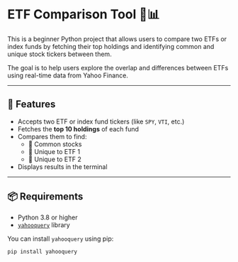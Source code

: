 # ETF Comparison Tool 🧮📊

This is a beginner Python project that allows users to compare two ETFs or index funds by fetching their top holdings and identifying common and unique stock tickers between them.

The goal is to help users explore the overlap and differences between ETFs using real-time data from Yahoo Finance.

---

## 🔧 Features

- Accepts two ETF or index fund tickers (like `SPY`, `VTI`, etc.)
- Fetches the **top 10 holdings** of each fund
- Compares them to find:
  - 📌 Common stocks
  - 🔹 Unique to ETF 1
  - 🔸 Unique to ETF 2
- Displays results in the terminal

---

## 📦 Requirements

- Python 3.8 or higher
- [`yahooquery`](https://pypi.org/project/yahooquery/) library

You can install `yahooquery` using pip:

```bash
pip install yahooquery
